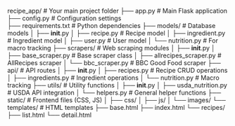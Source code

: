 recipe_app/                    # Your main project folder
├── app.py                     # Main Flask application
├── config.py                  # Configuration settings  
├── requirements.txt           # Python dependencies
├── models/                    # Database models
│   ├── __init__.py
│   ├── recipe.py             # Recipe model
│   ├── ingredient.py         # Ingredient model
│   ├── user.py               # User model
│   └── nutrition.py          # For macro tracking
├── scrapers/                  # Web scraping modules
│   ├── __init__.py
│   ├── base_scraper.py       # Base scraper class
│   ├── allrecipes_scraper.py # AllRecipes scraper
│   └── bbc_scraper.py        # BBC Good Food scraper
├── api/                       # API routes
│   ├── __init__.py
│   ├── recipes.py            # Recipe CRUD operations
│   ├── ingredients.py        # Ingredient operations
│   └── nutrition.py          # Macro tracking
├── utils/                     # Utility functions
│   ├── __init__.py
│   ├── usda_nutrition.py     # USDA API integration
│   └── helpers.py            # General helper functions
├── static/                    # Frontend files (CSS, JS)
│   ├── css/
│   ├── js/
│   └── images/
└── templates/                 # HTML templates
    ├── base.html
    ├── index.html
    └── recipes/
        ├── list.html
        └── detail.html
